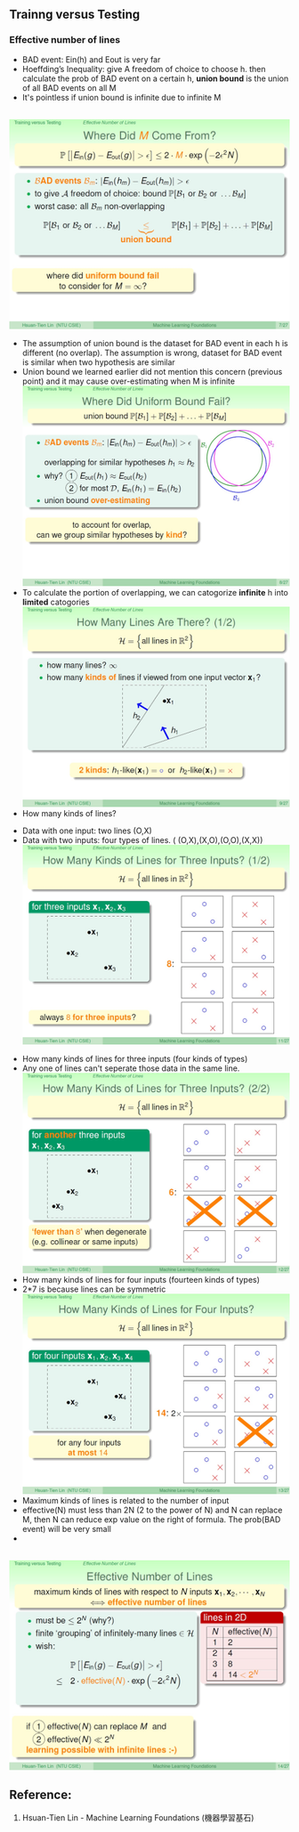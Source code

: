 ## Trainng versus Testing

### Effective number of lines
* BAD event: Ein(h) and Eout is very far
* Hoeffding’s Inequality: give A freedom of choice to choose h. then calculate the prob of BAD event on a certain h, **union bound** is the union of all BAD events on all M 
* It's pointless if union bound is infinite due to infinite M

<br>![image](https://github.com/yhlien1221/Machine_Learning_Foundations_and_Techniques/blob/main/Foundations/pic/18_1.jpg)<br/>
* The assumption of union bound is the dataset for BAD event in each h is different (no overlap). The assumption is wrong, dataset for BAD event is similar when two hypothesis are similar
* Union bound we learned earlier did not mention this concern (previous point) and it may cause over-estimating when M is infinite
<br>![image](https://github.com/yhlien1221/Machine_Learning_Foundations_and_Techniques/blob/main/Foundations/pic/18_2.jpg)<br/>
* To calculate the portion of overlapping, we can catogorize **infinite** h into **limited** catogories
<br>![image](https://github.com/yhlien1221/Machine_Learning_Foundations_and_Techniques/blob/main/Foundations/pic/18_3.jpg)<br/>
* How many kinds of lines?
- Data with one input: two lines (O,X)
- Data with two inputs: four types of lines. ( (O,X),(X,O),(O,O),(X,X))
<br>![image](https://github.com/yhlien1221/Machine_Learning_Foundations_and_Techniques/blob/main/Foundations/pic/18_4.jpg)<br/>
* How many kinds of lines for three inputs (four kinds of types)
* Any one of lines can't seperate those data in the same line.
<br>![image](https://github.com/yhlien1221/Machine_Learning_Foundations_and_Techniques/blob/main/Foundations/pic/18_5.jpg)<br/>
* How many kinds of lines for four inputs (fourteen kinds of types)
* 2*7 is because lines can be symmetric
<br>![image](https://github.com/yhlien1221/Machine_Learning_Foundations_and_Techniques/blob/main/Foundations/pic/18_6.jpg)<br/>
* Maximum kinds of lines is related to the number of input
* effective(N) must less than 2N (2 to the power of N) and N can replace M, then N can reduce exp value on the right of formula. The prob(BAD event) will be very small
* 
<br>![image](https://github.com/yhlien1221/Machine_Learning_Foundations_and_Techniques/blob/main/Foundations/pic/18_7.jpg)<br/>




 
## Reference:
1. Hsuan-Tien Lin - Machine Learning Foundations (機器學習基石)

<!-- ref
http://naivered.github.io/2016/08/13/Study_Notes/Machine%20Learning%20Foundations/Machine-Learning-Foundations-L5-Notes-1/
https://cynthiachuang.github.io/Machine-Learning-Foundations-Study-Notes-Mathematical-Foundations-Week2/?view
-->
